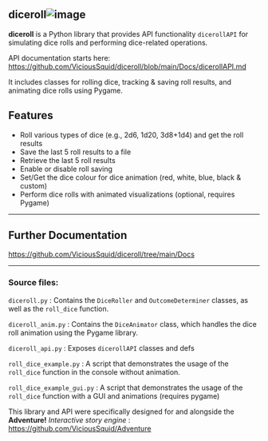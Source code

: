## diceroll![image](https://github.com/ViciousSquid/diceroll/assets/161540961/86d8abe9-3153-4cbc-b3d9-0c4b1b20c166)



**diceroll** is a Python library that provides API functionality `dicerollAPI` for simulating dice rolls and performing dice-related operations. 

API documentation starts here: https://github.com/ViciousSquid/diceroll/blob/main/Docs/dicerollAPI.md

It includes classes for rolling dice, tracking & saving roll results, and animating dice rolls using Pygame.

## Features

- Roll various types of dice (e.g., 2d6, 1d20, 3d8+1d4) and get the roll results
- Save the last 5 roll results to a file
- Retrieve the last 5 roll results
- Enable or disable roll saving
- Set/Get the dice colour for dice animation (red, white, blue, black & custom)
- Perform dice rolls with animated visualizations (optional, requires Pygame)
____

## Further Documentation

https://github.com/ViciousSquid/diceroll/tree/main/Docs
____
### Source files:


`diceroll.py` : Contains the `DiceRoller` and `OutcomeDeterminer` classes, as well as the `roll_dice` function.

`diceroll_anim.py` : Contains the `DiceAnimator` class, which handles the dice roll animation using the Pygame library.

`diceroll_api.py` : Exposes `dicerollAPI` classes and defs

`roll_dice_example.py` : A script that demonstrates the usage of the `roll_dice` function in the console without animation.

`roll_dice_example_gui.py` : A script that demonstrates the usage of the `roll_dice` function with a GUI and animations (requires pygame)



This library and API were specifically designed for and alongside the **Adventure!** *Interactive story engine* : https://github.com/ViciousSquid/Adventure
